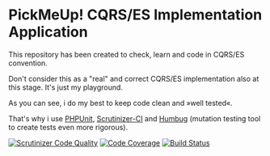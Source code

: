 # PickMeUp! CQRS/ES Implementation Application

This repository has been created to check, learn and code in CQRS/ES convention.

Don't consider this as a "real" and correct CQRS/ES implementation also at this stage. 
It's just my playground.


As you can see, i do my best to keep code clean and &raquo;well tested&laquo;. 

That's why i use [PHPUnit](https://phpunit.de/), [Scrutinizer-CI](https://scrutinizer-ci.com/g/welltested/pickmeup-cqrs/) and [Humbug](https://github.com/padraic/humbug) (mutation testing tool to create tests even more rigorous).


[![Scrutinizer Code Quality](https://scrutinizer-ci.com/g/welltested/pickmeup-cqrs/badges/quality-score.png?b=master)](https://scrutinizer-ci.com/g/welltested/pickmeup-cqrs/?branch=master)
[![Code Coverage](https://scrutinizer-ci.com/g/welltested/pickmeup-cqrs/badges/coverage.png?b=master)](https://scrutinizer-ci.com/g/welltested/pickmeup-cqrs/?branch=master)
[![Build Status](https://scrutinizer-ci.com/g/welltested/pickmeup-cqrs/badges/build.png?b=master)](https://scrutinizer-ci.com/g/welltested/pickmeup-cqrs/build-status/master)
